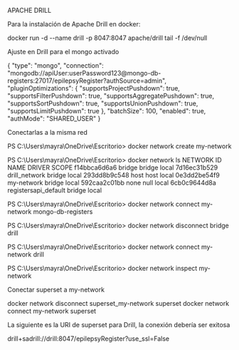 APACHE DRILL

Para la instalación de Apache Drill en docker:

docker run -d --name drill -p 8047:8047 apache/drill tail -f /dev/null

Ajuste en Drill para el mongo activado


{
  "type": "mongo",
  "connection": "mongodb://apiUser:userPassword123@mongo-db-registers:27017/epilepsyRegister?authSource=admin",
  "pluginOptimizations": {
    "supportsProjectPushdown": true,
    "supportsFilterPushdown": true,
    "supportsAggregatePushdown": true,
    "supportsSortPushdown": true,
    "supportsUnionPushdown": true,
    "supportsLimitPushdown": true
  },
  "batchSize": 100,
  "enabled": true,
  "authMode": "SHARED_USER"
}


Conectarlas a la misma red

PS C:\Users\mayra\OneDrive\Escritorio> docker network create my-network

PS C:\Users\mayra\OneDrive\Escritorio> docker network ls
NETWORK ID     NAME                   DRIVER    SCOPE
f14bbca6d6a6   bridge                 bridge    local
7d16ec31b529   drill_network          bridge    local
293dd8b9c548   host                   host      local
0e3dd2be54f9   my-network             bridge    local
592caa2c01bb   none                   null      local
6cb0c9644d8a   registersapi_default   bridge    local

PS C:\Users\mayra\OneDrive\Escritorio> docker network connect my-network mongo-db-registers

PS C:\Users\mayra\OneDrive\Escritorio> docker network disconnect bridge drill

PS C:\Users\mayra\OneDrive\Escritorio> docker network connect my-network drill

PS C:\Users\mayra\OneDrive\Escritorio> docker network inspect my-network

Conectar superset a my-network

docker network disconnect superset_my-network superset
docker network connect my-network superset

La siguiente es la URI de superset para Drill, la conexión debería ser exitosa

drill+sadrill://drill:8047/epilepsyRegister?use_ssl=False

